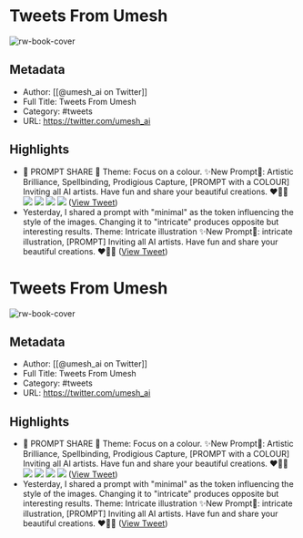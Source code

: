 # Tweets From Umesh

![rw-book-cover](https://pbs.twimg.com/profile_images/1661812165949489186/vhwQU-Fk.jpg)

## Metadata
- Author: [[@umesh_ai on Twitter]]
- Full Title: Tweets From Umesh
- Category: #tweets
- URL: https://twitter.com/umesh_ai

## Highlights
- 🎨 PROMPT SHARE 🤖
  Theme: Focus on a colour.
  ✨New Prompt🚨: Artistic Brilliance, Spellbinding, Prodigious Capture, [PROMPT with a COLOUR]
  Inviting all AI artists.
  Have fun and share your beautiful creations.
  ♥️🤖🎨 
  ![](https://pbs.twimg.com/media/F7617aZWUAA99Xf.jpg) 
  ![](https://pbs.twimg.com/media/F7617mfWcAAqwUl.jpg) 
  ![](https://pbs.twimg.com/media/F7617zcWcAAtPG4.jpg) 
  ![](https://pbs.twimg.com/media/F7618AeWcAEOdKI.jpg) ([View Tweet](https://twitter.com/umesh_ai/status/1711004955648405662))
- Yesterday, I shared a prompt with "minimal" as the token influencing the style of the images. 
  Changing it to "intricate" produces opposite but interesting results.
  Theme: Intricate illustration 
  ✨New Prompt🚨: intricate illustration, [PROMPT] 
  Inviting all AI artists.
  Have fun and share your beautiful creations.
  ♥️🤖🎨 ([View Tweet](https://twitter.com/umesh_ai/status/1713551671673102363))
# Tweets From Umesh

![rw-book-cover](https://pbs.twimg.com/profile_images/1661812165949489186/vhwQU-Fk.jpg)

## Metadata
- Author: [[@umesh_ai on Twitter]]
- Full Title: Tweets From Umesh
- Category: #tweets
- URL: https://twitter.com/umesh_ai

## Highlights
- 🎨 PROMPT SHARE 🤖
  Theme: Focus on a colour.
  ✨New Prompt🚨: Artistic Brilliance, Spellbinding, Prodigious Capture, [PROMPT with a COLOUR]
  Inviting all AI artists.
  Have fun and share your beautiful creations.
  ♥️🤖🎨 
  ![](https://pbs.twimg.com/media/F7617aZWUAA99Xf.jpg) 
  ![](https://pbs.twimg.com/media/F7617mfWcAAqwUl.jpg) 
  ![](https://pbs.twimg.com/media/F7617zcWcAAtPG4.jpg) 
  ![](https://pbs.twimg.com/media/F7618AeWcAEOdKI.jpg) ([View Tweet](https://twitter.com/umesh_ai/status/1711004955648405662))
- Yesterday, I shared a prompt with "minimal" as the token influencing the style of the images. 
  Changing it to "intricate" produces opposite but interesting results.
  Theme: Intricate illustration 
  ✨New Prompt🚨: intricate illustration, [PROMPT] 
  Inviting all AI artists.
  Have fun and share your beautiful creations.
  ♥️🤖🎨 ([View Tweet](https://twitter.com/umesh_ai/status/1713551671673102363))
